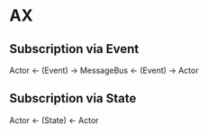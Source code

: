# AX

## Subscription via Event

Actor ← (Event) → MessageBus ← (Event) → Actor

## Subscription via State

Actor ← (State) ← Actor
